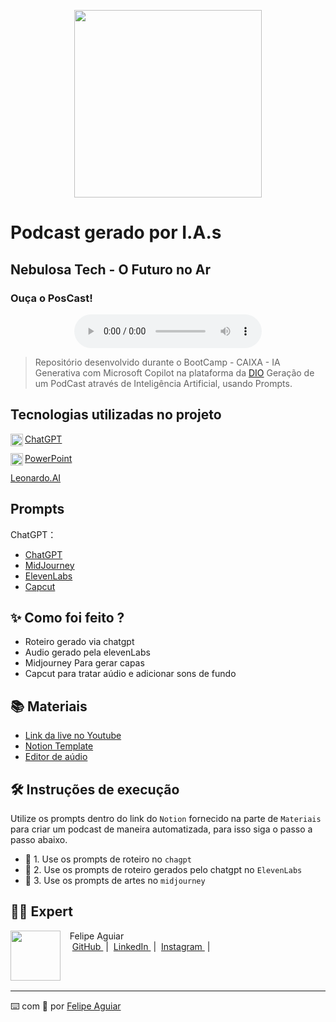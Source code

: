 <p align="center">
<img 
    src="./assets/cover.png"
    width="300"
/>
</p>

# Podcast gerado por I.A.s
## Nebulosa Tech - O Futuro no Ar
### Ouça o PosCast!

   <!DOCTYPE html>
<html lang="pt">
<head>
    <meta charset="UTF-8">
    <meta name="viewport" content="width=device-width, initial-scale=1.0">
    <title>Ouça o Podcast</title>
    <style>
        /* Centralizando o conteúdo */
        .center-content {
            text-align: center;
        }
    </style>
</head>
<body>
    <!-- Centralizando o áudio -->
    <div class="center-content">
        <audio src="https://raw.githubusercontent.com/Marcia520/Criando-um-Podcast-com-IAs-Generativas/main/output/PodcastCloud.mp3" controls title="Ouça o Podcast"></audio>
    </div>
</body>
</html>



 > Repositório desenvolvido durante o BootCamp - CAIXA - IA Generativa com Microsoft Copilot na plataforma da [DIO](https://dio.me)
>  Geração de um PodCast através de Inteligência Artificial, usando Prompts.


## Tecnologias utilizadas no projeto

<p>
    <img 
      align=left 
    src=".github/assets/gpt.png"
    width="20"  
/>
</p>

 [ChatGPT](https://chat.openai.com/) 

  <p>
    <img 
      align=left 
    src=".github/assets/ppt.png"
    width="20"  
/>
</p>

 [PowerPoint](https://www.microsoft.com/en/microsoft-365/powerpoint)

 
 [Leonardo.AI](https://app.leonardo.ai/image-generation)

## Prompts

ChatGPT：

- [ChatGPT](https://chat.openai.com/) 
- [MidJourney](https://www.midjourney.com/app/)
- [ElevenLabs](https://beta.elevenlabs.io/)
- [Capcut](https://www.capcut.com/pt-br/)

## ✨ Como foi feito ?

- Roteiro gerado via chatgpt
- Audio gerado pela elevenLabs
- Midjourney Para gerar capas
- Capcut para tratar aúdio e adicionar sons de fundo

## 📚 Materiais

- [Link da live no Youtube](https://www.youtube.com)
- [Notion Template](https://helpful-jump-17b.notion.site/PAS-Podcast-AI-Studio-210489e15d7a4a73b743bb159e45d06f?pvs=4)
- [Editor de aúdio](https://www.capcut.com/editor?from_page=landing_page&__action_from=picture_V%C3%ADdeos%20profissionais%20em%20minutos,%20n%C3%A3o%20em%20horas.)


## 🛠️ Instruções de execução

Utilize os prompts dentro do link do `Notion` fornecido na parte de `Materiais` para criar um podcast de maneira automatizada, para isso siga o passo a passo abaixo.

- 🤖 1. Use os prompts de roteiro no `chagpt`
- 🤖 2. Use os prompts de roteiro gerados pelo chatgpt no  `ElevenLabs`
- 🤖 3. Use os prompts de artes no `midjourney`

## 👨‍💻 Expert

<p>
    <img 
      align=left 
      margin=10 
      width=80 
      src="https://avatars.githubusercontent.com/u/37452836?v=4"
    />
    <p>&nbsp&nbsp&nbspFelipe Aguiar<br>
    &nbsp&nbsp&nbsp
    <a 
        href="https://github.com/felipeAguiarCode">
        GitHub
    </a>
    &nbsp;|&nbsp;
    <a 
        href="www.linkedin.com/in/felipe-exe">
        LinkedIn
    </a>
    &nbsp;|&nbsp;
    <a 
        href="https://www.instagram.com/felipeaguiar.exe/">
        Instagram
    </a>
    &nbsp;|&nbsp;</p>
</p>
<br/><br/>
<p>

---

⌨️ com 💜 por [Felipe Aguiar](https://github.com/felipeAguiarCode)
